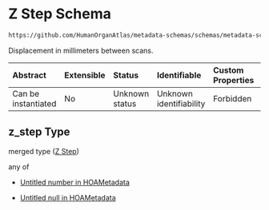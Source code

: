 # Z Step Schema

```txt
https://github.com/HumanOrganAtlas/metadata-schemas/schemas/metadata-schemas.json#/$defs/PublicScanMetadata/properties/z_step
```

Displacement in millimeters between scans.

| Abstract            | Extensible | Status         | Identifiable            | Custom Properties | Additional Properties | Access Restrictions | Defined In                                                                   |
| :------------------ | :--------- | :------------- | :---------------------- | :---------------- | :-------------------- | :------------------ | :--------------------------------------------------------------------------- |
| Can be instantiated | No         | Unknown status | Unknown identifiability | Forbidden         | Allowed               | none                | [metadata-schema.json\*](../out/metadata-schema.json "open original schema") |

## z\_step Type

merged type ([Z Step](metadata-schema-defs-publicscanmetadata-properties-z-step.md))

any of

* [Untitled number in HOAMetadata](metadata-schema-defs-publicscanmetadata-properties-z-step-anyof-0.md "check type definition")

* [Untitled null in HOAMetadata](metadata-schema-defs-publicscanmetadata-properties-z-step-anyof-1.md "check type definition")
